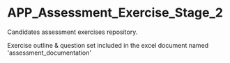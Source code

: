 # APP_Assessment_Exercise_Stage_2
Candidates assessment exercises repository.

Exercise outline & question set included in the excel document named 'assessment_documentation'
